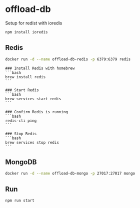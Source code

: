 # offload-db



Setup for redist with ioredis

```bash
npm install ioredis
```


## Redis

```bash
docker run -d --name offload-db-redis -p 6379:6379 redis
```
    ### Install Redis with homebrew
    ```bash
    brew install redis
    ```

    ### Start Redis
    ```bash
    brew services start redis
    ```

    ### Confirm Redis is running
    ```bash
    redis-cli ping
    ```

    ### Stop Redis
    ```bash
    brew services stop redis
    ```
## MongoDB

```bash
docker run -d --name offload-db-mongo -p 27017:27017 mongo
```

## Run

```bash
npm run start
```

